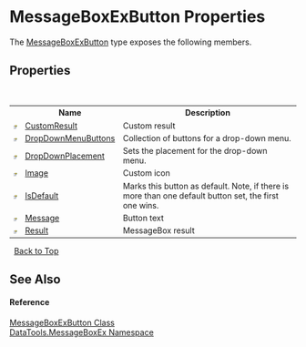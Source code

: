 # MessageBoxExButton Properties
 

The <a href="e1261b7b-07a9-97d8-f7f8-824a32473f53">MessageBoxExButton</a> type exposes the following members.


## Properties
&nbsp;<table><tr><th></th><th>Name</th><th>Description</th></tr><tr><td>![Public property](media/pubproperty.gif "Public property")</td><td><a href="5c8cfdbf-3429-2de2-c5e1-0ad634421a5f">CustomResult</a></td><td>
Custom result</td></tr><tr><td>![Public property](media/pubproperty.gif "Public property")</td><td><a href="0af8d4a5-d4d3-1ee5-ea80-7714b57fa22f">DropDownMenuButtons</a></td><td>
Collection of buttons for a drop-down menu.</td></tr><tr><td>![Public property](media/pubproperty.gif "Public property")</td><td><a href="6ae31fa4-c5ce-94e9-8bc7-b4e49f771414">DropDownPlacement</a></td><td>
Sets the placement for the drop-down menu.</td></tr><tr><td>![Public property](media/pubproperty.gif "Public property")</td><td><a href="0f930ede-7962-dea5-bbc7-7728b4247dd4">Image</a></td><td>
Custom icon</td></tr><tr><td>![Public property](media/pubproperty.gif "Public property")</td><td><a href="8834e7b3-4153-3b9a-f426-e57643227f89">IsDefault</a></td><td>
Marks this button as default. Note, if there is more than one default button set, the first one wins.</td></tr><tr><td>![Public property](media/pubproperty.gif "Public property")</td><td><a href="38de97b8-3ecf-672b-fc27-4d1aa9af6338">Message</a></td><td>
Button text</td></tr><tr><td>![Public property](media/pubproperty.gif "Public property")</td><td><a href="f55c7272-0cdc-b487-91b6-94495dc55c6b">Result</a></td><td>
MessageBox result</td></tr></table>&nbsp;
<a href="#messageboxexbutton-properties">Back to Top</a>

## See Also


#### Reference
<a href="e1261b7b-07a9-97d8-f7f8-824a32473f53">MessageBoxExButton Class</a><br /><a href="2e83881a-7861-f510-1d85-b20875f0dcb4">DataTools.MessageBoxEx Namespace</a><br />